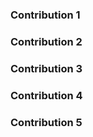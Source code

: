 

### Contribution 1


### Contribution 2


### Contribution 3


### Contribution 4


### Contribution 5

